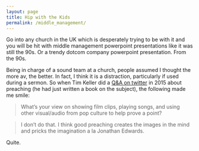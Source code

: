 ```yaml
---
layout: page
title: Hip with the Kids
permalink: /middle_management/
---
```


Go into any church in the UK which is desperately trying to be with it and you will be hit with middle management powerpoint presentations like it was still the 90s.  Or a trendy dotcom company powerpoint presentation.  From the 90s.

Being in charge of a sound team at a church, people assumed I thought the more av, the better.  In fact, I think it is a distraction, particularly if used during a sermon.  So when Tim Keller did a [Q&A on twitter](https://twitter.com/RyanCole4/status/604703144887656449) in 2015 about preaching (he had just written a book on the subject), the following made me smile:

>What’s your view on showing film clips, playing songs, and using other visual/audio from pop culture to help prove a point?

>I don’t do that. I think good preaching creates the images in the mind and pricks the imagination a la Jonathan Edwards.

Quite.